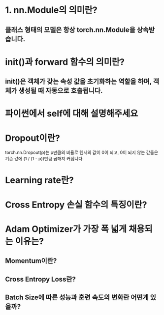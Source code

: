 # 1. nn.Module의 의미란?
## 클래스 형태의 모델은 항상 torch.nn.Module을 상속받습니다.

# __init__()과 forward 함수의 의미란?
## __init__()은 객체가 갖는 속성 값을 초기화하는 역할을 하며, 객체가 생성될 때 자동으로 호출됩니다. 

# 파이썬에서 self에 대해 설명해주세요


# Dropout이란?
torch.nn.Dropout(p)는 p만큼의 비율로 텐서의 값이 0이 되고, 0이 되지 않는 값들은 기존 값에 (1 / (1 - p))만큼 곱해져 커집니다. 

# Learning rate란?

# Cross Entropy 손실 함수의 특징이란?

# Adam Optimizer가 가장 폭 넓게 채용되는 이유는?

## Momentum이란?


## Cross Entropy Loss란?

## Batch Size에 따른 성능과 훈련 속도의 변화란 어떤게 있을까?
